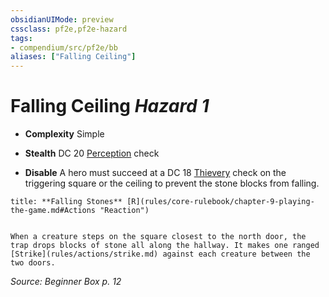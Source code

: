 ```yaml
---
obsidianUIMode: preview
cssclass: pf2e,pf2e-hazard
tags:
- compendium/src/pf2e/bb
aliases: ["Falling Ceiling"]
---
```

# Falling Ceiling *Hazard 1*  

- **Complexity** Simple
- **Stealth** DC 20 [Perception](compendium/skills.md#Perception) check  



- **Disable** A hero must succeed at a DC 18 [Thievery](compendium/skills.md#Thievery) check on the triggering square or the ceiling to prevent the stone blocks from falling.  

```ad-embed-ability
title: **Falling Stones** [R](rules/core-rulebook/chapter-9-playing-the-game.md#Actions "Reaction")


When a creature steps on the square closest to the north door, the trap drops blocks of stone all along the hallway. It makes one ranged [Strike](rules/actions/strike.md) against each creature between the two doors.
```

*Source: Beginner Box p. 12*